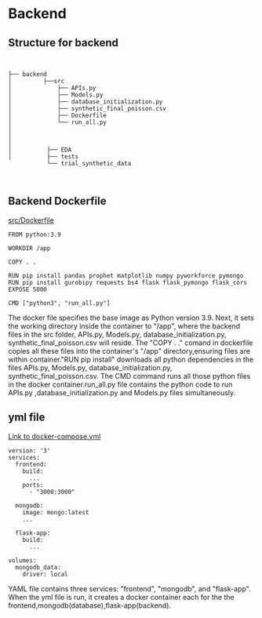 # Backend  

## Structure for backend
```


├── backend 
│         ├──src
│             ├── APIs.py
│             ├── Models.py
│             ├── database_initialization.py
│             ├── synthetic_final_poisson.csv
│             ├── Dockerfile
│             └── run_all.py
│             
│ 
│
│          ├── EDA
│          ├── tests
           └── trial_synthetic_data
          
   
```
## Backend Dockerfile 
[src/Dockerfile](./src/Dockerfile)
```
FROM python:3.9

WORKDIR /app

COPY . .

RUN pip install pandas prophet matplotlib numpy pyworkforce pymongo
RUN pip install gurobipy requests bs4 flask flask_pymongo flask_cors
EXPOSE 5000

CMD ["python3", "run_all.py"]

```
The docker file specifies the base image as Python version 3.9. Next, it sets the working directory inside the container to "/app", where the backend files in the src folder, APIs.py, Models.py, database_initialization.py, synthetic_final_poisson.csv will reside. 
The "COPY . ." comand in dockerfile copies all these files into the container's "/app" directory,ensuring files are within container."RUN pip install" downloads all python dependencies in the files APIs.py, Models.py, database_initialization.py, synthetic_final_poisson.csv.  The CMD command runs all those python files in the docker container.run_all.py file contains the python code to run APIs.py ,database_initialization.py and Models.py files simultaneously.




## yml file
[Link to docker-compose.yml](docker-compose.yml)
```
version: '3'
services:
  frontend:
    build:
      ...
    ports:
      - "3000:3000" 
      
  mongodb:
    image: mongo:latest
    ...

  flask-app:
    build:
      ...

volumes:
  mongodb_data:
    driver: local
```

YAML file contains three services: "frontend", "mongodb", and "flask-app". When the yml file is run, it creates a docker container each for the the frontend,mongodb(database),flask-app(backend).






